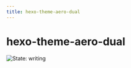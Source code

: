 ```yaml
---
title: hexo-theme-aero-dual
---
```

# hexo-theme-aero-dual



![State: writing](https://img.shields.io/badge/State-writing-8E64B0.svg?style=flat-square)